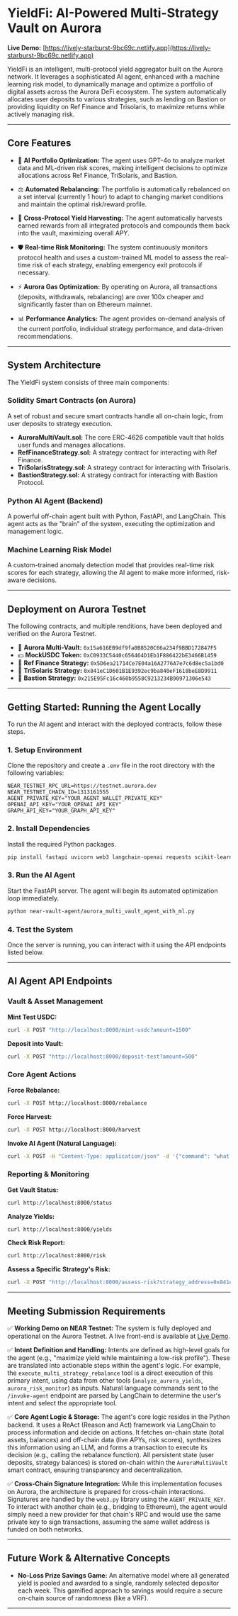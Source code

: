 # YieldFi: AI-Powered Multi-Strategy Vault on Aurora

**Live Demo:** [https://lively-starburst-9bc69c.netlify.app](https://lively-starburst-9bc69c.netlify.app)

YieldFi is an intelligent, multi-protocol yield aggregator built on the Aurora network. It leverages a sophisticated AI agent, enhanced with a machine learning risk model, to dynamically manage and optimize a portfolio of digital assets across the Aurora DeFi ecosystem. The system automatically allocates user deposits to various strategies, such as lending on Bastion or providing liquidity on Ref Finance and Trisolaris, to maximize returns while actively managing risk.

---

## Core Features

* 🤖 **AI Portfolio Optimization:** The agent uses GPT-4o to analyze market data and ML-driven risk scores, making intelligent decisions to optimize allocations across Ref Finance, TriSolaris, and Bastion.

* ⚖️ **Automated Rebalancing:** The portfolio is automatically rebalanced on a set interval (currently 1 hour) to adapt to changing market conditions and maintain the optimal risk/reward profile.

* 🌾 **Cross-Protocol Yield Harvesting:** The agent automatically harvests earned rewards from all integrated protocols and compounds them back into the vault, maximizing overall APY.

* 🛡️ **Real-time Risk Monitoring:** The system continuously monitors protocol health and uses a custom-trained ML model to assess the real-time risk of each strategy, enabling emergency exit protocols if necessary.

* ⚡ **Aurora Gas Optimization:** By operating on Aurora, all transactions (deposits, withdrawals, rebalancing) are over 100x cheaper and significantly faster than on Ethereum mainnet.

* 📊 **Performance Analytics:** The agent provides on-demand analysis of the current portfolio, individual strategy performance, and data-driven recommendations.

---

## System Architecture

The YieldFi system consists of three main components:

### Solidity Smart Contracts (on Aurora)

A set of robust and secure smart contracts handle all on-chain logic, from user deposits to strategy execution.

* **AuroraMultiVault.sol:** The core ERC-4626 compatible vault that holds user funds and manages allocations.
* **RefFinanceStrategy.sol:** A strategy contract for interacting with Ref Finance.
* **TriSolarisStrategy.sol:** A strategy contract for interacting with Trisolaris.
* **BastionStrategy.sol:** A strategy contract for interacting with Bastion Protocol.

### Python AI Agent (Backend)

A powerful off-chain agent built with Python, FastAPI, and LangChain. This agent acts as the "brain" of the system, executing the optimization and management logic.

### Machine Learning Risk Model

A custom-trained anomaly detection model that provides real-time risk scores for each strategy, allowing the AI agent to make more informed, risk-aware decisions.

---

## Deployment on Aurora Testnet

The following contracts, and multiple renditions, have been deployed and verified on the Aurora Testnet.

* 🏦 **Aurora Multi-Vault:** `0x15a616EB9df9fa0B8520C66a234f9BBD172847F5`
* 💵 **MockUSDC Token:** `0xC0933C5440c656464D1Eb1F886422bE3466B1459`
* 🔄 **Ref Finance Strategy:** `0x5D6ea21714Ce7E04a16A2776A7e7c6d8ec5a1bd0`
* 🔄 **TriSolaris Strategy:** `0x841eC1D601B1E9392ec9ba840eF1618beE8D9911`
* 🔄 **Bastion Strategy:** `0x215E95Fc16c460b9558C9213234B90971306e543`

---

## Getting Started: Running the Agent Locally

To run the AI agent and interact with the deployed contracts, follow these steps.

### 1. Setup Environment

Clone the repository and create a `.env` file in the root directory with the following variables:

```
NEAR_TESTNET_RPC_URL=https://testnet.aurora.dev
NEAR_TESTNET_CHAIN_ID=1313161555
AGENT_PRIVATE_KEY="YOUR_AGENT_WALLET_PRIVATE_KEY"
OPENAI_API_KEY="YOUR_OPENAI_API_KEY"
GRAPH_API_KEY="YOUR_GRAPH_API_KEY"
```

### 2. Install Dependencies

Install the required Python packages.

```bash
pip install fastapi uvicorn web3 langchain-openai requests scikit-learn joblib
```

### 3. Run the AI Agent

Start the FastAPI server. The agent will begin its automated optimization loop immediately.

```bash
python near-vault-agent/aurora_multi_vault_agent_with_ml.py
```

### 4. Test the System

Once the server is running, you can interact with it using the API endpoints listed below.

---

## AI Agent API Endpoints

### Vault & Asset Management

**Mint Test USDC:**

```bash
curl -X POST "http://localhost:8000/mint-usdc?amount=1500"
```

**Deposit into Vault:**

```bash
curl -X POST "http://localhost:8000/deposit-test?amount=500"
```

### Core Agent Actions

**Force Rebalance:**

```bash
curl -X POST http://localhost:8000/rebalance
```

**Force Harvest:**

```bash
curl -X POST http://localhost:8000/harvest
```

**Invoke AI Agent (Natural Language):**

```bash
curl -X POST -H "Content-Type: application/json" -d '{"command": "what is the current vault status?"}' http://localhost:8000/invoke-agent
```

### Reporting & Monitoring

**Get Vault Status:**

```bash
curl http://localhost:8000/status
```

**Analyze Yields:**

```bash
curl http://localhost:8000/yields
```

**Check Risk Report:**

```bash
curl http://localhost:8000/risk
```

**Assess a Specific Strategy's Risk:**

```bash
curl -X POST "http://localhost:8000/assess-risk?strategy_address=0x841eC1D601B1E9392ec9ba840eF1618beE8D9911"
```

---

## Meeting Submission Requirements

✅ **Working Demo on NEAR Testnet:** The system is fully deployed and operational on the Aurora Testnet. A live front-end is available at [Live Demo](https://lively-starburst-9bc69c.netlify.app).

✅ **Intent Definition and Handling:** Intents are defined as high-level goals for the agent (e.g., "maximize yield while maintaining a low-risk profile"). These are translated into actionable steps within the agent's logic. For example, the `execute_multi_strategy_rebalance` tool is a direct execution of this primary intent, using data from other tools (`analyze_aurora_yields`, `aurora_risk_monitor`) as inputs. Natural language commands sent to the `/invoke-agent` endpoint are parsed by LangChain to determine the user's intent and select the appropriate tool.

✅ **Core Agent Logic & Storage:** The agent's core logic resides in the Python backend. It uses a ReAct (Reason and Act) framework via LangChain to process information and decide on actions. It fetches on-chain state (total assets, balances) and off-chain data (live APYs, risk scores), synthesizes this information using an LLM, and forms a transaction to execute its decision (e.g., calling the rebalance function). All persistent state (user deposits, strategy balances) is stored on-chain within the `AuroraMultiVault` smart contract, ensuring transparency and decentralization.

✅ **Cross-Chain Signature Integration:** While this implementation focuses on Aurora, the architecture is prepared for cross-chain interactions. Signatures are handled by the `web3.py` library using the `AGENT_PRIVATE_KEY`. To interact with another chain (e.g., bridging to Ethereum), the agent would simply need a new provider for that chain's RPC and would use the same private key to sign transactions, assuming the same wallet address is funded on both networks.

---

## Future Work & Alternative Concepts

* **No-Loss Prize Savings Game:** An alternative model where all generated yield is pooled and awarded to a single, randomly selected depositor each week. This gamified approach to savings would require a secure on-chain source of randomness (like a VRF).

---
